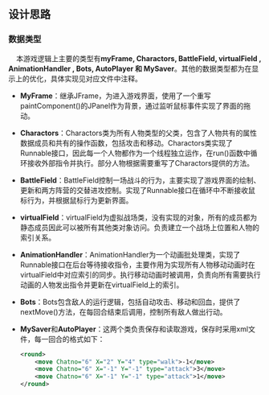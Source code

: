 ## 设计思路

### 数据类型

&#160;&#160;&#160;&#160;本游戏逻辑上主要的类型有**myFrame, Charactors, BattleField, virtualField , AnimationHandler , Bots, AutoPlayer 和 MySaver**。其他的数据类型都为在显示上的优化，具体实现见对应文件中注释。<br>

- **MyFrame**：继承JFrame，为进入游戏界面，使用了一个重写paintComponent()的JPanel作为背景，通过监听鼠标事件实现了界面的拖动。

- **Charactors**：Charactors类为所有人物类型的父类，包含了人物共有的属性数据成员和共有的操作函数，包括攻击和移动。Charactors类实现了Runnable接口，因此每一个人物都作为一个线程独立运作，在run()函数中循环接收外部指令并执行。部分人物根据需要重写了Charactors提供的方法。

- **BattleField**：BattleField控制一场战斗的行为，主要实现了游戏界面的绘制、更新和两方阵营的交替进攻控制。实现了Runnable接口在循环中不断接收鼠标行为，并根据鼠标行为更新界面。

- **virtualField**：virtualField为虚拟战场类，没有实现的对象，所有的成员都为静态成员因此可以被所有其他类对象访问。负责建立一个战场上位置和人物的索引关系。

- **AnimationHandler**：AnimationHandler为一个动画批处理类，实现了Runnable接口在后台等待接收指令，主要作用为实现所有人物移动动画时在virtualField中对应索引的同步。执行移动动画时被调用，负责向所有需要执行动画的人物发出指令并更新在virtualField上的索引。

- **Bots**：Bots包含敌人的运行逻辑，包括自动攻击、移动和回血，提供了nextMove()方法，在每回合结束后调用，控制所有敌人做出行动。

- **MySaver**和**AutoPlayer**：这两个类负责保存和读取游戏，保存时采用xml文件，每一回合的格式如下：

  ```xml
  <round>
      <move Chatno="6" X="2" Y="4" type="walk">-1</move>
      <move Chatno="6" X="-1" Y="-1" type="attack">3</move>
      <move Chatno="6" X="-1" Y="-1" type="attack">1</move>
  </round>
  ```